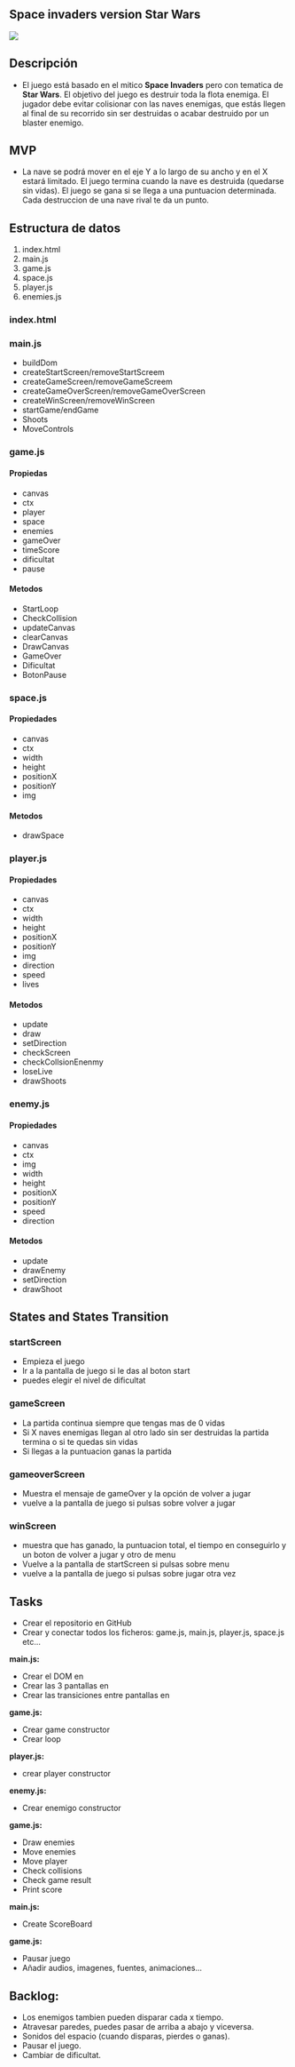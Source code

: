  ## Space invaders version Star Wars
 ![](https://w7.pngwing.com/pngs/636/21/png-transparent-anakin-skywalker-stormtrooper-star-wars-logo-war-text-logo-war.png)

## Descripción

- El juego está basado en el mitico **Space Invaders** pero con tematica de **Star Wars**. El objetivo del juego es destruir toda la flota enemiga. El jugador debe evitar colisionar con las naves enemigas, que estás llegen al final de su recorrido sin ser destruidas o acabar destruido por un blaster enemigo.

 ## MVP

- La nave se podrá mover en el eje Y a lo largo de su ancho y en el X estará limitado. El juego termina cuando la nave es destruida (quedarse sin vidas). El juego se gana si se llega a una puntuacion determinada. Cada destruccion de una nave rival te da un punto.

## Estructura de datos

1. index.html
2. main.js
3. game.js
4. space.js
5. player.js
6. enemies.js

### index.html

### main.js
   - buildDom
   - createStartScreen/removeStartScreem
   - createGameScreen/removeGameScreem
   - createGameOverScreen/removeGameOverScreen
   - createWinScreen/removeWinScreen
   - startGame/endGame
   - Shoots
   - MoveControls

### game.js

   #### Propiedas 
   - canvas
   - ctx
   - player
   - space
   - enemies
   - gameOver
   - timeScore
   - dificultat
   - pause

   #### Metodos
   - StartLoop
   - CheckCollision
   - updateCanvas
   - clearCanvas
   - DrawCanvas
   - GameOver
   - Dificultat
   - BotonPause

### space.js

   #### Propiedades
   - canvas
   - ctx
   - width
   - height
   - positionX
   - positionY
   - img

   #### Metodos
   - drawSpace

### player.js

   #### Propiedades
   - canvas
   - ctx
   - width
   - height
   - positionX
   - positionY
   - img
   - direction
   - speed
   - lives

   #### Metodos
   - update
   - draw
   - setDirection
   - checkScreen
   - checkCollsionEnenmy
   - loseLive
   - drawShoots

### enemy.js

   #### Propiedades
   - canvas
   - ctx
   - img
   - width
   - height
   - positionX
   - positionY
   - speed
   - direction

   #### Metodos
   - update
   - drawEnemy
   - setDirection
   - drawShoot

## States and States Transition

### startScreen
- Empieza el juego
- Ir a la pantalla de juego si le das al boton start
- puedes elegir el nivel de dificultat

### gameScreen
- La partida continua siempre que tengas mas de 0 vidas
- Si X naves enemigas llegan al otro lado sin ser destruidas la partida termina o si te quedas sin vidas
- Si llegas a la puntuacion ganas la partida

### gameoverScreen
- Muestra el mensaje de gameOver y la opción de volver a jugar
- vuelve a la pantalla de juego si pulsas sobre volver a jugar

### winScreen
- muestra que has ganado, la puntuacion total, el tiempo en conseguirlo y un boton de volver a jugar y otro de menu
- Vuelve a la pantalla de startScreen si pulsas sobre menu
- vuelve a la pantalla de juego si pulsas sobre jugar otra vez

## Tasks
- Crear el repositorio en GitHub
- Crear y conectar todos los ficheros: game.js, main.js, player.js, space.js etc...

**main.js:**
- Crear el DOM en
- Crear las 3 pantallas en
- Crear las transiciones entre pantallas en

**game.js:**
- Crear game constructor
- Crear loop

**player.js:**
- crear player constructor

**enemy.js:**
- Crear enemigo constructor

**game.js:**
- Draw enemies
- Move enemies
- Move player
- Check collisions
- Check game result
- Print score

**main.js:**
- Create ScoreBoard

**game.js:**
- Pausar juego
- Añadir audios, imagenes, fuentes, animaciones...

## Backlog:

- Los enemigos tambien pueden disparar cada x tiempo.
- Atravesar paredes, puedes pasar de arriba a abajo y viceversa.
- Sonidos del espacio (cuando disparas, pierdes o ganas).
- Pausar el juego.
- Cambiar de dificultat.
